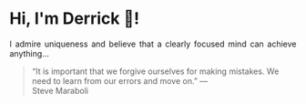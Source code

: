 # Hi, I'm Derrick 👋!
<p align="justify">I admire uniqueness and believe that a clearly focused mind can achieve anything...</p> 
<!-- #quote-start -->
<blockquote>&ldquo;It is important that we forgive ourselves for making mistakes. We need to learn from our errors and move on.&rdquo; &mdash; <footer>Steve Maraboli</footer></blockquote>
<!-- #quote-end -->
